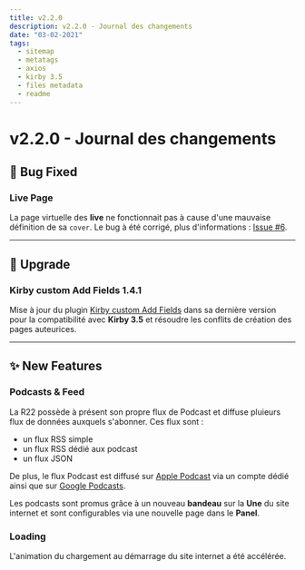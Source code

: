 ```yaml
---
title: v2.2.0
description: v2.2.0 - Journal des changements
date: "03-02-2021"
tags:
  - sitemap
  - metatags
  - axios
  - kirby 3.5
  - files metadata
  - readme
---
```


# v2.2.0 - Journal des changements

## 🐛 Bug Fixed

### Live Page

La page virtuelle des **live** ne fonctionnait pas à cause d'une mauvaise définition de sa `cover`. Le bug à été corrigé, plus d'informations : [Issue #6](https://github.com/wizhou/r22-v2/issues/6).

----

## 🤖 Upgrade

### Kirby custom Add Fields 1.4.1
Mise à jour du plugin [Kirby custom Add Fields](https://github.com/steirico/kirby-plugin-custom-add-fields) dans sa dernière version pour la compatibilité avec **Kirby 3.5** et résoudre les conflits de création des pages auteurices.

----

## ✨ New Features

### Podcasts & Feed
La R22 possède à présent son propre flux de Podcast et diffuse pluieurs flux de données auxquels s'abonner. Ces flux sont :
- un flux RSS simple
- un flux RSS dédié aux podcast
- un flux JSON

De plus, le flux Podcast est diffusé sur [Apple Podcast](https://podcasts.apple.com/fr/podcast/r22-tout-monde/id1550938147) via un compte dédié ainsi que sur [Google Podcasts](https://podcasts.google.com/feed/aHR0cHM6Ly93d3cucjIyLmZyL3BvZGNhc3Q).

Les podcasts sont promus grâce à un nouveau **bandeau** sur la **Une** du site internet et sont configurables via une nouvelle page dans le **Panel**.

### Loading 
L'animation du chargement au démarrage du site internet a été accélérée.
